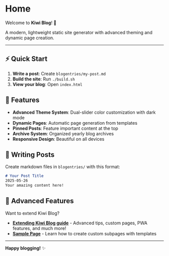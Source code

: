# Home

Welcome to **Kiwi Blog**! 🥝

A modern, lightweight static site generator with advanced theming and dynamic page creation.

---

## ⚡ Quick Start

1. **Write a post**: Create `blogentries/my-post.md`
2. **Build the site**: Run `./build.sh` 
3. **View your blog**: Open `index.html`

## 🎨 Features

- **Advanced Theme System**: Dual-slider color customization with dark mode
- **Dynamic Pages**: Automatic page generation from templates
- **Pinned Posts**: Feature important content at the top
- **Archive System**: Organized yearly blog archives
- **Responsive Design**: Beautiful on all devices

## 📝 Writing Posts

Create markdown files in `blogentries/` with this format:
```markdown
# Your Post Title
2025-05-26
Your amazing content here!
```

## 🔧 Advanced Features

Want to extend Kiwi Blog? 

- **[Extending Kiwi Blog guide](index.html#extending-kiwi-blog)** - Advanced tips, custom pages, PWA features, and much more!
- **[Sample Page](sample.html)** - Learn how to create custom subpages with templates

---

**Happy blogging!** ✨
